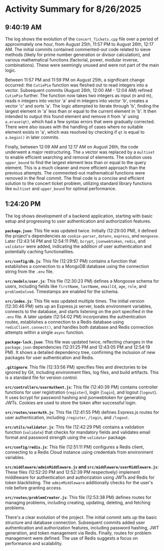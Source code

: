 # Activity Summary for 8/26/2025

## 9:40:19 AM
The log shows the evolution of the `Concert_Tickets.cpp` file over a period of approximately one hour, from August 25th, 11:57 PM to August 26th, 12:17 AM.  The initial commits contained commented-out code related to sieve methods (likely for prime number generation or divisor calculation), and various mathematical functions (factorial, power, modular inverse, combinations).  These were seemingly unused and were not part of the main logic.

Between 11:57 PM and 11:59 PM on August 25th, a significant change occurred: the `CutiePie` function was fleshed out to read integers into a vector.  Subsequent commits (August 26th, 12:00 AM - 12:04 AM) refined `CutiePie` further.  The function now takes two integers as input (n and m), reads n integers into vector 'a' and m integers into vector 'b', creates a vector 'c' and sorts 'a'. The logic attempted to iterate through 'b', finding the largest element in 'a' less than or equal to the current element in 'b'. It then intended to output this found element and remove it from 'a' using `a.erase(qt)`, which had a few syntax errors that were gradually corrected.  There were also issues with the handling of cases where no suitable element exists in 'a', which was resolved by checking if `qt` is equal to `a.begin()` in later commits.

Finally, between 12:09 AM and 12:17 AM on August 26th, the code underwent a major restructuring.  The `a` vector was replaced by a `multiset` to enable efficient searching and removal of elements. The solution uses `upper_bound` to find the largest element less than or equal to the query element. This is a much cleaner and more efficient approach than the previous attempts. The commented-out mathematical functions were removed in the final commit.  The final code is a concise and efficient solution to the concert ticket problem, utilizing standard library functions like `multiset` and `upper_bound` for optimal performance.


## 1:24:20 PM
The log shows development of a backend application, starting with basic setup and progressing to user authentication and authorization features.

**`package.json`**: This file was updated twice.  Initially (12:29:00 PM), it defined the project's dependencies as `cookie-parser`, `dotenv`, `express`, and `mongoose`.  Later (12:43:14 PM and 12:54:11 PM), `bcrypt`, `jsonwebtoken`, `redis`, and `validator` were added, indicating the addition of user authentication and potentially caching functionalities.

**`src/config/db.js`**:  This file (12:29:57 PM) contains a function that establishes a connection to a MongoDB database using the connection string from the `.env` file.

**`src/models/user.js`**: This file (12:30:23 PM) defines a Mongoose schema for users, including fields like `firstName`, `lastName`, `emailId`, `age`, `role`, and `problemSolved`.  Timestamps are enabled for the schema.

**`src/index.js`**: This file was updated multiple times. The initial version (12:30:46 PM) sets up an Express.js server, loads environment variables, connects to the database, and starts listening on the port specified in the `.env` file. A later update (12:54:02 PM) incorporates the authentication routes, establishes a connection to a Redis database using `redisClient.connect()`, and handles both database and Redis connection attempts within a single `async` function.

**`package-lock.json`**: This file was updated twice, reflecting changes in the `package.json` dependencies (12:31:25 PM and 12:43:05 PM and 12:54:19 PM).  It shows a detailed dependency tree, confirming the inclusion of new packages for user authentication and Redis.

**`.gitignore`**: This file (12:33:56 PM) specifies files and directories to be ignored by Git, including environment files, log files, and build artifacts.  This is a standard file for version control.

**`src/controllers/userAuthent.js`**: This file (12:40:39 PM) contains controller functions for user registration (`register`), login (`login`), and logout (`logout`).  It uses bcrypt for password hashing and jsonwebtoken for generating JWTs.  Cookies are used to store the token after successful login.

**`src/routes/userAuth.js`**: This file (12:41:55 PM) defines Express.js routes for user authentication, including `/register`, `/login`, and `/logout`.

**`src/utils/validator.js`**: This file (12:42:29 PM) contains a validation function (`validate`) that checks for mandatory fields and validates email format and password strength using the `validator` package.

**`src/config/redis.js`**: This file (12:51:11 PM) configures a Redis client, connecting to a Redis Cloud instance using credentials from environment variables.

**`src/middleware/adminMiddleware.js` and `src/middleware/userMiddleware.js`**: These files (12:52:20 PM and 12:52:39 PM respectively) implement middleware for authentication and authorization using JWTs and Redis for token blacklisting. The `adminMiddleware` additionally checks for the user's role before granting access.

**`src/routes/problemCreator.js`**: This file (12:53:38 PM) defines routes for managing problems, including creating, updating, deleting, and fetching problems.

There's a clear evolution of the project. The initial commit sets up the basic structure and database connection. Subsequent commits added user authentication and authorization features, including password hashing, JWT generation, and token management via Redis.  Finally, routes for problem management were defined. The use of Redis suggests a focus on performance and scalability.
